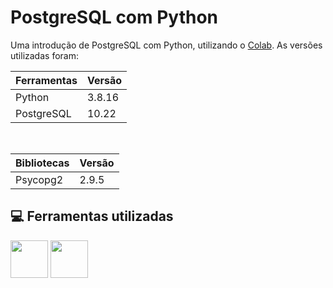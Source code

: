 # PostgreSQL com Python

Uma introdução de PostgreSQL com Python, utilizando o [Colab](https://colab.research.google.com/). As versões utilizadas foram:

Ferramentas   | Versão
--------- | ------
Python | 3.8.16
PostgreSQL | 10.22

<br>

Bibliotecas   | Versão
--------- | ------
Psycopg2 | 2.9.5

## 💻 Ferramentas utilizadas
<img src="https://cdn.jsdelivr.net/gh/devicons/devicon/icons/python/python-original.svg" width="60" height="60">  <img src="https://www.svgrepo.com/show/303301/postgresql-logo.svg" width="60" height="60">

